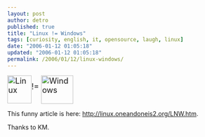 ```yaml
---
layout: post
author: detro
published: true
title: "Linux != Windows"
tags: [curiosity, english, it, opensource, laugh, linux]
date: "2006-01-12 01:05:18"
updated: "2006-01-12 01:05:18"
permalink: /2006/01/12/linux-windows/
---
```


<span style="font-size: 18px"><img style="width: 55px; height: 64px;" alt="Linux" src="http://linux.oneandoneis2.org/tux.png" align="middle"/>!= <img style="width: 73px; height: 65px;" alt="Windows" src="http://linux.oneandoneis2.org/windows.png" align="middle"/></span>

This funny article is here: <a href="http://linux.oneandoneis2.org/LNW.htm">http://linux.oneandoneis2.org/LNW.htm</a>.

Thanks to KM.

